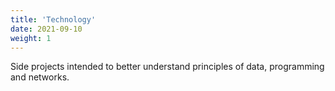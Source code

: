 ```yaml
---
title: 'Technology'
date: 2021-09-10
weight: 1
---
```


Side projects intended to better understand principles of data, programming and networks.
